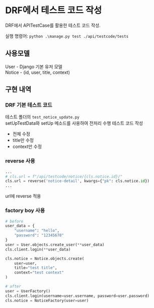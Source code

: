 # DRF에서 테스트 코드 작성
DRF에서 APITestCase를 활용한 테스트 코드 작성.

실행 명령어: `python .\manage.py test ./api/testcode/tests`


## 사용모델
User - Django 기본 유저 모델  
Notice - (id, user, title, context)

## 구현 내역
### DRF 기본 테스트 코드
테스트 폴더의 `test_notice_update.py`  
setUpTestData와 setUp 메소드를 사용하여 전처리 수행
테스트 코드 작성
- 전체 수정
- title만 수정
- context만 수정

### reverse 사용
```python
...
# cls.url = f"/api/testcode/notice/{cls.notice.id}/"
cls.url = reverse('notice-detail', kwargs={"pk": cls.notice.id})
...
```
url에 reverse 적용

### factory boy 사용
```python
# before
user_data = {
    "username": "hello",
    "password": "12345678"
}
user = User.objects.create_user(**user_data)
cls.client.login(**user_data)

cls.notice = Notice.objects.create(
    user=user,
    title="test title",
    context="test context"
)

# after
user = UserFactory()
cls.client.login(username=user.username, password=user.password)
cls.notice = NoticeFactory(user=user)
```

